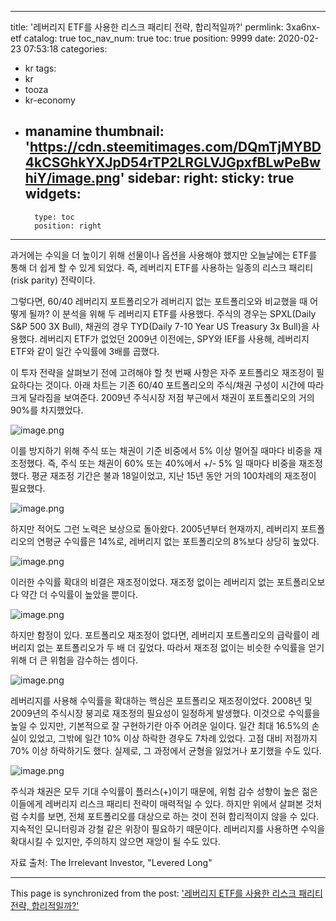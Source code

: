 
---
title: '레버리지 ETF를 사용한 리스크 패리티 전략, 합리적일까?'
permlink: 3xa6nx-etf
catalog: true
toc_nav_num: true
toc: true
position: 9999
date: 2020-02-23 07:53:18
categories:
- kr
tags:
- kr
- tooza
- kr-economy
- manamine
thumbnail: 'https://cdn.steemitimages.com/DQmTjMYBD4kCSGhkYXJpD54rTP2LRGLVJGpxfBLwPeBwhiY/image.png'
sidebar:
    right:
        sticky: true
widgets:
    -
        type: toc
        position: right
---


과거에는 수익을 더 높이기 위해 선물이나 옵션을 사용해야 했지만 오늘날에는 ETF를 통해 더 쉽게 할 수 있게 되었다. 즉, 레버리지 ETF를 사용하는 일종의 리스크 패리티(risk parity) 전략이다.


그렇다면, 60/40 레버리지 포트폴리오가 레버리지 없는 포트폴리오와 비교했을 때 어떻게 될까? 이 분석을 위해 두 레버리지 ETF를 사용했다. 주식의 경우는 SPXL(Daily S&P 500 3X Bull), 채권의 경우 TYD(Daily 7-10 Year US Treasury 3x Bull)을 사용했다. 레버리지 ETF가 없었던 2009년 이전에는, SPY와 IEF를 사용해, 레버리지 ETF와 같이 일간 수익률에 3배를 곱했다.


이 투자 전략을 살펴보기 전에 고려해야 할 첫 번째 사항은 자주 포트폴리오 재조정이 필요하다는 것이다. 아래 차트는 기존 60/40 포트폴리오의 주식/채권 구성이 시간에 따라 크게 달라짐을 보여준다. 2009년 주식시장 저점 부근에서 채권이 포트폴리오의 거의 90%를 차지했었다.



![image.png](https://cdn.steemitimages.com/DQmTjMYBD4kCSGhkYXJpD54rTP2LRGLVJGpxfBLwPeBwhiY/image.png)



이를 방지하기 위해 주식 또는 채권이 기준 비중에서 5% 이상 멀어질 때마다 비중을 재조정했다. 즉, 주식 또는 채권이 60% 또는 40%에서 +/- 5% 일 때마다 비중을 재조정했다. 평균 재조정 기간은 불과 18일이었고, 지난 15년 동안 거의 100차례의 재조정이 필요했다.



![image.png](https://cdn.steemitimages.com/DQmVXiXwF7NdYvqCBPD68673CmCATv9M4TK46LVCn7DrhCA/image.png)



하지만 적어도 그런 노력은 보상으로 돌아왔다. 2005년부터 현재까지, 레버리지 포트폴리오의 연평균 수익률은 14%로, 레버리지 없는 포트폴리오의 8%보다 상당히 높았다.



![image.png](https://cdn.steemitimages.com/DQmPpWrEzpmyFWx2RxVishUhFL5Z5Czjz4rhB6yxcoxK5wT/image.png)



이러한 수익률 확대의 비결은 재조정이었다. 재조정 없이는 레버리지 없는 포트폴리오보다 약간 더 수익률이 높았을 뿐이다.



![image.png](https://cdn.steemitimages.com/DQmQoWtorb3x2Fme3AXc1LVK9gzKTbd65ru97jYfQpoSpqV/image.png)



하지만 함정이 있다. 포트폴리오 재조정이 없다면, 레버리지 포트폴리오의 급락률이 레버리지 없는 포트폴리오가 두 배 더 깊었다. 따라서 재조정 없이는 비슷한 수익률을 얻기 위해 더 큰 위험을 감수하는 셈이다.



![image.png](https://cdn.steemitimages.com/DQmfZtEZnCGNNUfJ97EvhdZxgSNXhxp5cAcofmxnsLkfU82/image.png)



레버리지를 사용해 수익률을 확대하는 핵심은 포트폴리오 재조정이었다. 2008년 및 2009년의 주식시장 붕괴로 재조정의 필요성이 일정하게 발생했다. 이것으로 수익률을 높일 수 있지만, 기본적으로 잘 구현하기란 아주 어려운 일이다. 일간 최대 16.5%의 손실이 있었고, 그밖에 일간 10% 이상 하락한 경우도 7차례 있었다. 고점 대비 저점까지 70% 이상 하락하기도 했다. 실제로, 그 과정에서 균형을 잃었거나 포기했을 수도 있다.



![image.png](https://cdn.steemitimages.com/DQmNoGQprHg1N6X4YeF2dTygD7jPHnALAFNuSzbcYztbwE9/image.png)


주식과 채권은 모두 기대 수익률이 플러스(+)이기 때문에, 위험 감수 성향이 높은 젊은이들에게 레버리지 리스크 패리티 전략이 매력적일 수 있다. 하지만 위에서 살펴본 것처럼 수치를 보면, 전체 포트폴리오를 대상으로 하는 것이 전혀 합리적이지 않을 수 있다. 지속적인 모니터링과 강철 같은 위장이 필요하기 때문이다. 레버리지를 사용하면 수익을 확대시킬 수 있지만, 주의하지 않으면 재앙이 될 수도 있다.


자료 출처: The Irrelevant Investor, "Levered Long"

- - -

This page is synchronized from the post: ['레버리지 ETF를 사용한 리스크 패리티 전략, 합리적일까?'](https://steemit.com/@pius.pius/3xa6nx-etf)
